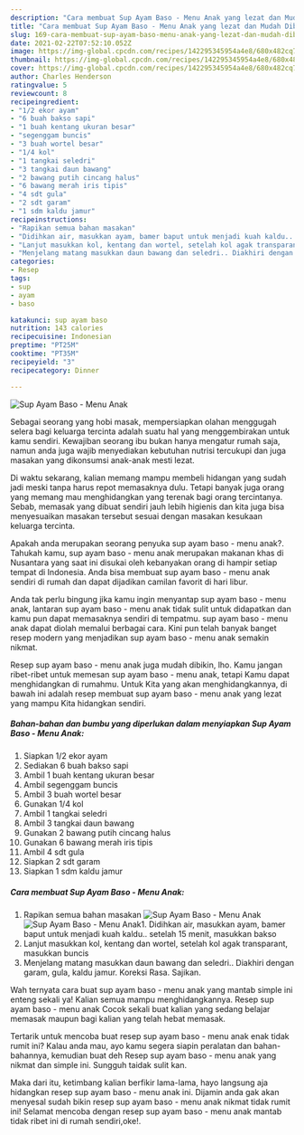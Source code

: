 ```yaml
---
description: "Cara membuat Sup Ayam Baso - Menu Anak yang lezat dan Mudah Dibuat"
title: "Cara membuat Sup Ayam Baso - Menu Anak yang lezat dan Mudah Dibuat"
slug: 169-cara-membuat-sup-ayam-baso-menu-anak-yang-lezat-dan-mudah-dibuat
date: 2021-02-22T07:52:10.052Z
image: https://img-global.cpcdn.com/recipes/142295345954a4e8/680x482cq70/sup-ayam-baso-menu-anak-foto-resep-utama.jpg
thumbnail: https://img-global.cpcdn.com/recipes/142295345954a4e8/680x482cq70/sup-ayam-baso-menu-anak-foto-resep-utama.jpg
cover: https://img-global.cpcdn.com/recipes/142295345954a4e8/680x482cq70/sup-ayam-baso-menu-anak-foto-resep-utama.jpg
author: Charles Henderson
ratingvalue: 5
reviewcount: 8
recipeingredient:
- "1/2 ekor ayam"
- "6 buah bakso sapi"
- "1 buah kentang ukuran besar"
- "segenggam buncis"
- "3 buah wortel besar"
- "1/4 kol"
- "1 tangkai seledri"
- "3 tangkai daun bawang"
- "2 bawang putih cincang halus"
- "6 bawang merah iris tipis"
- "4 sdt gula"
- "2 sdt garam"
- "1 sdm kaldu jamur"
recipeinstructions:
- "Rapikan semua bahan masakan"
- "Didihkan air, masukkan ayam, bamer baput untuk menjadi kuah kaldu.. setelah 15 menit, masukkan bakso"
- "Lanjut masukkan kol, kentang dan wortel, setelah kol agak transparant, masukkan buncis"
- "Menjelang matang masukkan daun bawang dan seledri.. Diakhiri dengan garam, gula, kaldu jamur. Koreksi Rasa. Sajikan."
categories:
- Resep
tags:
- sup
- ayam
- baso

katakunci: sup ayam baso 
nutrition: 143 calories
recipecuisine: Indonesian
preptime: "PT25M"
cooktime: "PT35M"
recipeyield: "3"
recipecategory: Dinner

---
```



![Sup Ayam Baso - Menu Anak](https://img-global.cpcdn.com/recipes/142295345954a4e8/680x482cq70/sup-ayam-baso-menu-anak-foto-resep-utama.jpg)

Sebagai seorang yang hobi masak, mempersiapkan olahan menggugah selera bagi keluarga tercinta adalah suatu hal yang menggembirakan untuk kamu sendiri. Kewajiban seorang ibu bukan hanya mengatur rumah saja, namun anda juga wajib menyediakan kebutuhan nutrisi tercukupi dan juga masakan yang dikonsumsi anak-anak mesti lezat.

Di waktu  sekarang, kalian memang mampu membeli hidangan yang sudah jadi meski tanpa harus repot memasaknya dulu. Tetapi banyak juga orang yang memang mau menghidangkan yang terenak bagi orang tercintanya. Sebab, memasak yang dibuat sendiri jauh lebih higienis dan kita juga bisa menyesuaikan masakan tersebut sesuai dengan masakan kesukaan keluarga tercinta. 



Apakah anda merupakan seorang penyuka sup ayam baso - menu anak?. Tahukah kamu, sup ayam baso - menu anak merupakan makanan khas di Nusantara yang saat ini disukai oleh kebanyakan orang di hampir setiap tempat di Indonesia. Anda bisa membuat sup ayam baso - menu anak sendiri di rumah dan dapat dijadikan camilan favorit di hari libur.

Anda tak perlu bingung jika kamu ingin menyantap sup ayam baso - menu anak, lantaran sup ayam baso - menu anak tidak sulit untuk didapatkan dan kamu pun dapat memasaknya sendiri di tempatmu. sup ayam baso - menu anak dapat diolah memalui berbagai cara. Kini pun telah banyak banget resep modern yang menjadikan sup ayam baso - menu anak semakin nikmat.

Resep sup ayam baso - menu anak juga mudah dibikin, lho. Kamu jangan ribet-ribet untuk memesan sup ayam baso - menu anak, tetapi Kamu dapat menghidangkan di rumahmu. Untuk Kita yang akan menghidangkannya, di bawah ini adalah resep membuat sup ayam baso - menu anak yang lezat yang mampu Kita hidangkan sendiri.

<!--inarticleads1-->

##### Bahan-bahan dan bumbu yang diperlukan dalam menyiapkan Sup Ayam Baso - Menu Anak:

1. Siapkan 1/2 ekor ayam
1. Sediakan 6 buah bakso sapi
1. Ambil 1 buah kentang ukuran besar
1. Ambil segenggam buncis
1. Ambil 3 buah wortel besar
1. Gunakan 1/4 kol
1. Ambil 1 tangkai seledri
1. Ambil 3 tangkai daun bawang
1. Gunakan 2 bawang putih cincang halus
1. Gunakan 6 bawang merah iris tipis
1. Ambil 4 sdt gula
1. Siapkan 2 sdt garam
1. Siapkan 1 sdm kaldu jamur




<!--inarticleads2-->

##### Cara membuat Sup Ayam Baso - Menu Anak:

1. Rapikan semua bahan masakan
<img src="https://img-global.cpcdn.com/steps/db8614f800983c36/160x128cq70/sup-ayam-baso-menu-anak-langkah-memasak-1-foto.jpg" alt="Sup Ayam Baso - Menu Anak"><img src="https://img-global.cpcdn.com/steps/beb0b47c65d0a7c1/160x128cq70/sup-ayam-baso-menu-anak-langkah-memasak-1-foto.jpg" alt="Sup Ayam Baso - Menu Anak">1. Didihkan air, masukkan ayam, bamer baput untuk menjadi kuah kaldu.. setelah 15 menit, masukkan bakso
1. Lanjut masukkan kol, kentang dan wortel, setelah kol agak transparant, masukkan buncis
1. Menjelang matang masukkan daun bawang dan seledri.. Diakhiri dengan garam, gula, kaldu jamur. Koreksi Rasa. Sajikan.




Wah ternyata cara buat sup ayam baso - menu anak yang mantab simple ini enteng sekali ya! Kalian semua mampu menghidangkannya. Resep sup ayam baso - menu anak Cocok sekali buat kalian yang sedang belajar memasak maupun bagi kalian yang telah hebat memasak.

Tertarik untuk mencoba buat resep sup ayam baso - menu anak enak tidak rumit ini? Kalau anda mau, ayo kamu segera siapin peralatan dan bahan-bahannya, kemudian buat deh Resep sup ayam baso - menu anak yang nikmat dan simple ini. Sungguh taidak sulit kan. 

Maka dari itu, ketimbang kalian berfikir lama-lama, hayo langsung aja hidangkan resep sup ayam baso - menu anak ini. Dijamin anda gak akan menyesal sudah bikin resep sup ayam baso - menu anak nikmat tidak rumit ini! Selamat mencoba dengan resep sup ayam baso - menu anak mantab tidak ribet ini di rumah sendiri,oke!.

